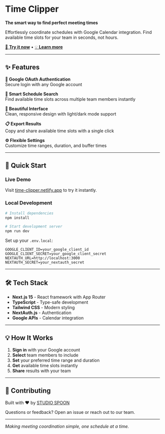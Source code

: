 # Time Clipper

**The smart way to find perfect meeting times**

Effortlessly coordinate schedules with Google Calendar integration. Find available time slots for your team in seconds, not hours.

[🚀 **Try it now**](https://time-clipper.netlify.app/) • [💡 **Learn more**](#features)

---

## ✨ Features

**🔐 Google OAuth Authentication**  
Secure login with any Google account

**📅 Smart Schedule Search**  
Find available time slots across multiple team members instantly

**🎨 Beautiful Interface**  
Clean, responsive design with light/dark mode support

**📋 Export Results**  
Copy and share available time slots with a single click

**⚙️ Flexible Settings**  
Customize time ranges, duration, and buffer times

---

## 🚀 Quick Start

### Live Demo
Visit [time-clipper.netlify.app](https://time-clipper.netlify.app/) to try it instantly.

### Local Development

```bash
# Install dependencies
npm install

# Start development server
npm run dev
```

Set up your `.env.local`:
```env
GOOGLE_CLIENT_ID=your_google_client_id
GOOGLE_CLIENT_SECRET=your_google_client_secret
NEXTAUTH_URL=http://localhost:3000
NEXTAUTH_SECRET=your_nextauth_secret
```

---

## 🛠️ Tech Stack

- **Next.js 15** - React framework with App Router
- **TypeScript** - Type-safe development
- **Tailwind CSS** - Modern styling
- **NextAuth.js** - Authentication
- **Google APIs** - Calendar integration

---

## 💡 How It Works

1. **Sign in** with your Google account
2. **Select** team members to include
3. **Set** your preferred time range and duration
4. **Get** available time slots instantly
5. **Share** results with your team

---

## 🤝 Contributing

Built with ❤️ by [STUDIO SPOON](https://studio-spoon.co.jp/)

Questions or feedback? Open an issue or reach out to our team.

---

*Making meeting coordination simple, one schedule at a time.*